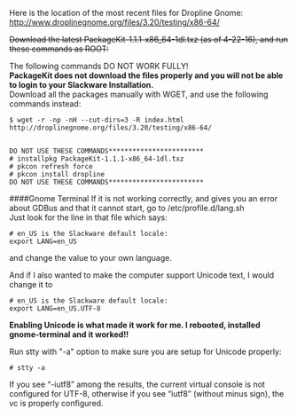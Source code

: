 Here is the location of the most recent files for Dropline Gnome:<br>
http://www.droplinegnome.org/files/3.20/testing/x86-64/

~~Download the latest PackageKit-1.1.1-x86_64-1dl.txz (as of 4-22-16), and run these commands as ROOT:~~

The following commands DO NOT WORK FULLY!<br> 
<b>PackageKit does not download the files properly and you will not be able to login to your Slackware Installation.</b><br>
Download all the packages manually with WGET, and use the following commands instead:

    $ wget -r -np -nH --cut-dirs=3 -R index.html http://droplinegnome.org/files/3.20/testing/x86-64/
    
    
    DO NOT USE THESE COMMANDS************************
    # installpkg PackageKit-1.1.1-x86_64-1dl.txz 
    # pkcon refresh force
    # pkcon install dropline
    DO NOT USE THESE COMMANDS************************


####Gnome Terminal 
If it is not working correctly, and gives you an error about GDBus and that it cannot start, go to /etc/profile.d/lang.sh<br>
Just look for the line in that file which says:

    # en_US is the Slackware default locale:
    export LANG=en_US

and change the value to your own language. 

And if I also wanted to make the computer support Unicode text, I would change it to

    # en_US is the Slackware default locale:
    export LANG=en_US.UTF-8
    
<b>Enabling Unicode is what made it work for me. I rebooted, installed gnome-terminal and it worked!!</b><br>

Run stty with "-a" option to make sure you are setup for Unicode properly:

    # stty -a

If you see “-iutf8” among the results, the current virtual console is not configured for UTF-8, otherwise if you see “iutf8” (without minus sign), the vc is properly configured. 

